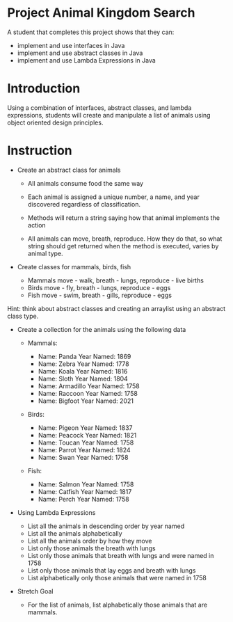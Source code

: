 # Project Animal Kingdom Search

A student that completes this project shows that they can:
* implement and use interfaces in Java
* implement and use abstract classes in Java
* implement and use Lambda Expressions in Java

# Introduction

Using a combination of interfaces, abstract classes, and lambda expressions, students will create and manipulate a list of animals using object oriented design principles.

# Instruction

* Create an abstract class for animals
    * All animals consume food the same way
    * Each animal is assigned a unique number, a name, and year discovered regardless of classification.

    * Methods will return a string saying how that animal implements the action
    * All animals can move, breath, reproduce. How they do that, so what string should get returned when the method is executed, varies by animal type.
 
* Create classes for mammals, birds, fish
    * Mammals move - walk, breath - lungs, reproduce - live births
    * Birds move - fly, breath - lungs, reproduce - eggs
    * Fish move - swim, breath - gills, reproduce - eggs

Hint: think about abstract classes and creating an arraylist using an abstract class type.

* Create a collection for the animals using the following data
    * Mammals:
        * Name: Panda      Year Named: 1869
        * Name: Zebra      Year Named: 1778
        * Name: Koala      Year Named: 1816
        * Name: Sloth      Year Named: 1804
        * Name: Armadillo  Year Named: 1758
        * Name: Raccoon    Year Named: 1758
        * Name: Bigfoot    Year Named: 2021

    * Birds:
        * Name: Pigeon  Year Named: 1837
        * Name: Peacock Year Named: 1821
        * Name: Toucan  Year Named: 1758
        * Name: Parrot  Year Named: 1824
        * Name: Swan    Year Named: 1758

    * Fish:		
        * Name: Salmon  Year Named: 1758
        * Name: Catfish Year Named: 1817
        * Name: Perch   Year Named: 1758

* Using Lambda Expressions

    * List all the animals in descending order by year named
    * List all the animals alphabetically
    * List all the animals order by how they move
    * List only those animals the breath with lungs
    * List only those animals that breath with lungs and were named in 1758
    * List only those animals that lay eggs and breath with lungs
    * List alphabetically only those animals that were named in 1758 
    
* Stretch Goal
    * For the list of animals, list alphabetically those animals that are mammals.

